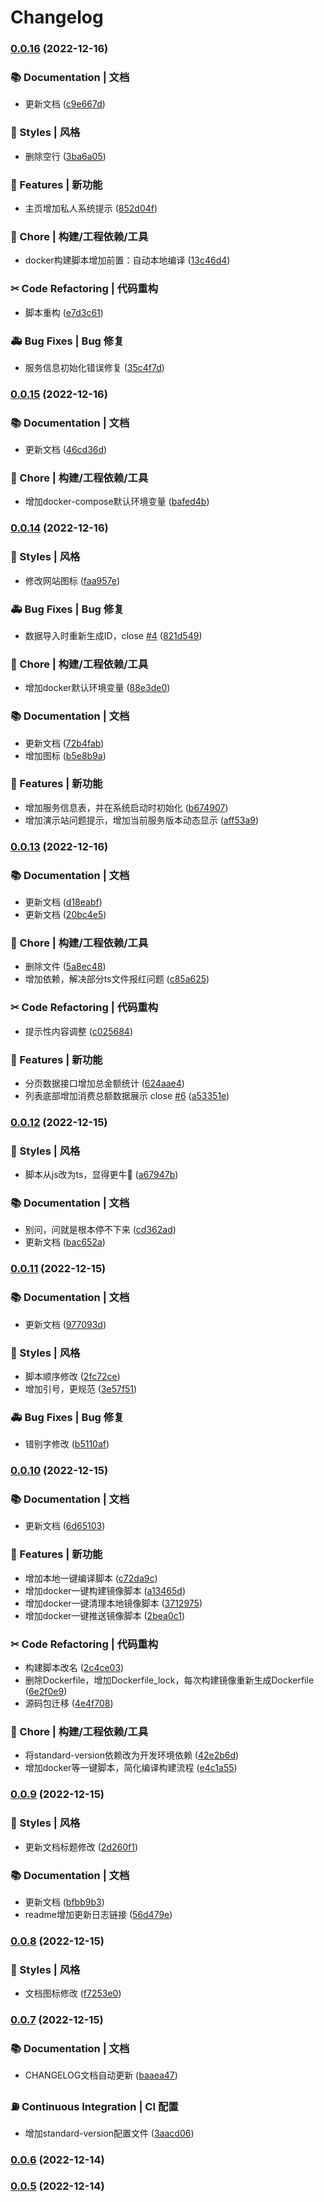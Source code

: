 # Changelog
### [0.0.16](https://github.com/DingDangDog/cashbook/compare/v0.0.15...v0.0.16) (2022-12-16)


### 📚 Documentation | 文档

* 更新文档 ([c9e667d](https://github.com/DingDangDog/cashbook/commit/c9e667d673c417f3a0d6905246faf1f2fe40354d))


### 🚙 Styles | 风格

* 删除空行 ([3ba6a05](https://github.com/DingDangDog/cashbook/commit/3ba6a055a741ea3180e3a2e32d4cdbd4fae94942))


### 🛴 Features | 新功能

* 主页增加私人系统提示 ([852d04f](https://github.com/DingDangDog/cashbook/commit/852d04f1700ce6de4b0feae7bd1252eae046c938))


### 🚩 Chore | 构建/工程依赖/工具

* docker构建脚本增加前置：自动本地编译 ([13c46d4](https://github.com/DingDangDog/cashbook/commit/13c46d4fd4dddbe76c06368224cbb31894397ff8))


### ✂ Code Refactoring | 代码重构

* 脚本重构 ([e7d3c61](https://github.com/DingDangDog/cashbook/commit/e7d3c61df314764d1bcebde0c9155627342d12a3))


### 🚑 Bug Fixes | Bug 修复

* 服务信息初始化错误修复 ([35c4f7d](https://github.com/DingDangDog/cashbook/commit/35c4f7db0e4283edfbb9a138b16c7db4111f1d5c))

### [0.0.15](https://github.com/DingDangDog/cashbook/compare/v0.0.14...v0.0.15) (2022-12-16)


### 📚 Documentation | 文档

* 更新文档 ([46cd36d](https://github.com/DingDangDog/cashbook/commit/46cd36d1485de87b1213dc35dd1365d2acdcd98b))


### 🚩 Chore | 构建/工程依赖/工具

* 增加docker-compose默认环境变量 ([bafed4b](https://github.com/DingDangDog/cashbook/commit/bafed4b8ec82ee0fb9d3279a01f1673fd0e1e565))

### [0.0.14](https://github.com/DingDangDog/cashbook/compare/v0.0.13...v0.0.14) (2022-12-16)


### 🚙 Styles | 风格

* 修改网站图标 ([faa957e](https://github.com/DingDangDog/cashbook/commit/faa957edda9a867e4829ff8b482778798db9a909))


### 🚑 Bug Fixes | Bug 修复

* 数据导入时重新生成ID，close [#4](https://github.com/DingDangDog/cashbook/issues/4) ([821d549](https://github.com/DingDangDog/cashbook/commit/821d549c24c26ca08a09c74942ed450e45c48c35))


### 🚩 Chore | 构建/工程依赖/工具

* 增加docker默认环境变量 ([88e3de0](https://github.com/DingDangDog/cashbook/commit/88e3de061ec880d436a0394ecd9f37b3273b513d))


### 📚 Documentation | 文档

* 更新文档 ([72b4fab](https://github.com/DingDangDog/cashbook/commit/72b4fabb5d470615912af4f1a9e17fd272aab150))
* 增加图标 ([b5e8b9a](https://github.com/DingDangDog/cashbook/commit/b5e8b9ae1d60d6784cc99f40fb646af2f98c1049))


### 🛴 Features | 新功能

* 增加服务信息表，并在系统启动时初始化 ([b674907](https://github.com/DingDangDog/cashbook/commit/b67490725a42f7d02fdb2e7cdb578cc9ef617c4e))
* 增加演示站问题提示，增加当前服务版本动态显示 ([aff53a9](https://github.com/DingDangDog/cashbook/commit/aff53a9a7289cde1c984de95cb6c3a84444bdd52))

### [0.0.13](https://github.com/DingDangDog/cashbook/compare/v0.0.12...v0.0.13) (2022-12-16)


### 📚 Documentation | 文档

* 更新文档 ([d18eabf](https://github.com/DingDangDog/cashbook/commit/d18eabff32c04e626d2532fce2d90ad58ac29a53))
* 更新文档 ([20bc4e5](https://github.com/DingDangDog/cashbook/commit/20bc4e5da259d05e95efc58782608c4ace4ef44f))


### 🚩 Chore | 构建/工程依赖/工具

* 删除文件 ([5a8ec48](https://github.com/DingDangDog/cashbook/commit/5a8ec48bfb124f4aba03c91591479114f72cf262))
* 增加依赖，解决部分ts文件报红问题 ([c85a625](https://github.com/DingDangDog/cashbook/commit/c85a625c6425acdd3593bb2b3426855eb07f2041))


### ✂ Code Refactoring | 代码重构

* 提示性内容调整 ([c025684](https://github.com/DingDangDog/cashbook/commit/c025684beae3d8a38d2c699b02cb10d8143ca940))


### 🛴 Features | 新功能

* 分页数据接口增加总金额统计 ([624aae4](https://github.com/DingDangDog/cashbook/commit/624aae45112e15b3934a1b8f5ea4e05b46fab124))
* 列表底部增加消费总额数据展示 close [#6](https://github.com/DingDangDog/cashbook/issues/6) ([a53351e](https://github.com/DingDangDog/cashbook/commit/a53351ebdfeefbc88b25822fc190d7ca61d5b3cd))

### [0.0.12](https://github.com/DingDangDog/cashbook/compare/v0.0.11...v0.0.12) (2022-12-15)


### 🚙 Styles | 风格

* 脚本从js改为ts，显得更牛🍺 ([a67947b](https://github.com/DingDangDog/cashbook/commit/a67947b2820244af17868a499b15d67640fc0e99))


### 📚 Documentation | 文档

* 别问，问就是根本停不下来 ([cd362ad](https://github.com/DingDangDog/cashbook/commit/cd362ad289b370636553e5483016876fb9f88031))
* 更新文档 ([bac652a](https://github.com/DingDangDog/cashbook/commit/bac652ac21b821dfd9d28a13875616f777732fee))

### [0.0.11](https://github.com/DingDangDog/cashbook/compare/v0.0.10...v0.0.11) (2022-12-15)


### 📚 Documentation | 文档

* 更新文档 ([977093d](https://github.com/DingDangDog/cashbook/commit/977093d78fc0960134cdb8acc18608dabbfd8038))


### 🚙 Styles | 风格

* 脚本顺序修改 ([2fc72ce](https://github.com/DingDangDog/cashbook/commit/2fc72cece9359559da79535bec3a28c9a641ffe7))
* 增加引号，更规范 ([3e57f51](https://github.com/DingDangDog/cashbook/commit/3e57f51fd38bd5759dd1756fbb54d3a8a68f8ad6))


### 🚑 Bug Fixes | Bug 修复

* 错别字修改 ([b5110af](https://github.com/DingDangDog/cashbook/commit/b5110af7d7d9cc8fc1025fb19c217d1ec31e0616))

### [0.0.10](https://github.com/DingDangDog/cashbook/compare/v0.0.9...v0.0.10) (2022-12-15)


### 📚 Documentation | 文档

* 更新文档 ([6d65103](https://github.com/DingDangDog/cashbook/commit/6d65103ec2615a922cdc7d2838fecdc2bf5a0551))


### 🛴 Features | 新功能

* 增加本地一键编译脚本 ([c72da9c](https://github.com/DingDangDog/cashbook/commit/c72da9c6bc8d01594a9443f1c88ab0e52db0733a))
* 增加docker一键构建镜像脚本 ([a13465d](https://github.com/DingDangDog/cashbook/commit/a13465d2e221c80601e24d6e108091c0c06a41d3))
* 增加docker一键清理本地镜像脚本 ([3712975](https://github.com/DingDangDog/cashbook/commit/3712975882360c15aba90c3129321e6e4784901f))
* 增加docker一键推送镜像脚本 ([2bea0c1](https://github.com/DingDangDog/cashbook/commit/2bea0c1ba2cae9f94325335b51f4072805eb32d8))


### ✂ Code Refactoring | 代码重构

* 构建脚本改名 ([2c4ce03](https://github.com/DingDangDog/cashbook/commit/2c4ce0386519d3a5c7fd6a42a1cc09315c7452fd))
* 删除Dockerfile，增加Dockerfile_lock，每次构建镜像重新生成Dockerfile ([6e2f0e9](https://github.com/DingDangDog/cashbook/commit/6e2f0e967da2ecba6a84f4379cf996fabd48c93e))
* 源码包迁移 ([4e4f708](https://github.com/DingDangDog/cashbook/commit/4e4f7087eaadcc1b980bb940d8289c8fb9997af6))


### 🚩 Chore | 构建/工程依赖/工具

* 将standard-version依赖改为开发环境依赖 ([42e2b6d](https://github.com/DingDangDog/cashbook/commit/42e2b6dfbf73333a1393dd51e67b002beb9e1e3a))
* 增加docker等一键脚本，简化编译构建流程 ([e4c1a55](https://github.com/DingDangDog/cashbook/commit/e4c1a553e312f93aa3812777e4e65ec1af28a282))

### [0.0.9](https://github.com/DingDangDog/cashbook/compare/v0.0.8...v0.0.9) (2022-12-15)


### 🚙 Styles | 风格

* 更新文档标题修改 ([2d260f1](https://github.com/DingDangDog/cashbook/commit/2d260f1f641915dfed35716218d8fd78d6d9e79b))


### 📚 Documentation | 文档

* 更新文档 ([bfbb9b3](https://github.com/DingDangDog/cashbook/commit/bfbb9b3394008b0e0e9c7b8832f566d0cd8349b1))
* readme增加更新日志链接 ([56d479e](https://github.com/DingDangDog/cashbook/commit/56d479ed281b1c297e35369eecc10ed4fe281be2))

### [0.0.8](https://github.com/DingDangDog/cashbook/compare/v0.0.7...v0.0.8) (2022-12-15)


### 🚙 Styles | 风格

* 文档图标修改 ([f7253e0](https://github.com/DingDangDog/cashbook/commit/f7253e0032051d86fa5b68a4e696a7507b9a6fec))

### [0.0.7](https://github.com/DingDangDog/cashbook/compare/v0.0.6...v0.0.7) (2022-12-15)


### 📚 Documentation | 文档

* CHANGELOG文档自动更新 ([baaea47](https://github.com/DingDangDog/cashbook/commit/baaea47fd48a0dbd26216f74685e6f973e26b95c))


### ⛽ Continuous Integration | CI 配置

* 增加standard-version配置文件 ([3aacd06](https://github.com/DingDangDog/cashbook/commit/3aacd0639d4745f503b88b52200c522550173181))

### [0.0.6](https://github.com/DingDangDog/cashbook/compare/v0.0.5...v0.0.6) (2022-12-14)

### [0.0.5](https://github.com/DingDangDog/cashbook/compare/v0.0.4...v0.0.5) (2022-12-14)
